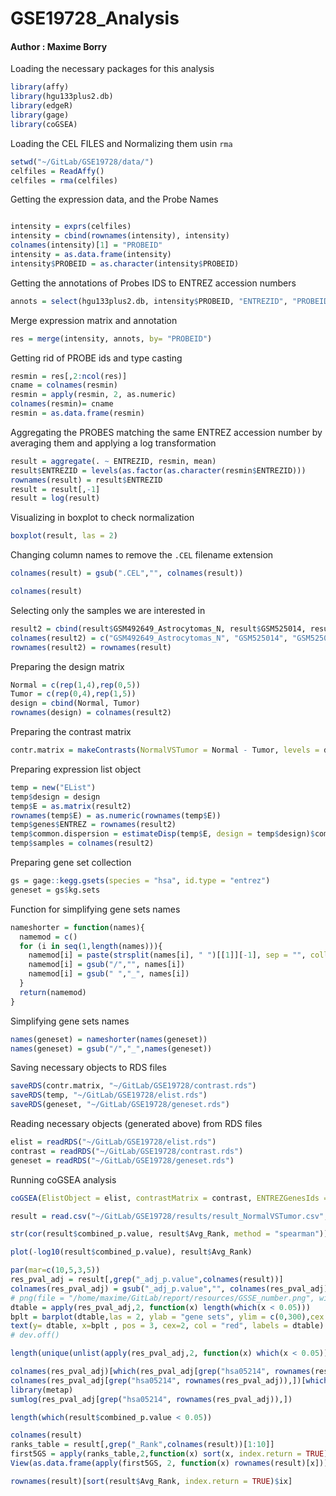 

# GSE19728_Analysis

#### Author : Maxime Borry

Loading the necessary packages for this analysis
``` r
library(affy)
library(hgu133plus2.db)
library(edgeR)
library(gage)
library(coGSEA)
```

Loading the CEL FILES and Normalizing them usin `rma`
``` r
setwd("~/GitLab/GSE19728/data/")
celfiles = ReadAffy()
celfiles = rma(celfiles)
```

Getting the expression data, and the Probe Names
``` r

intensity = exprs(celfiles)
intensity = cbind(rownames(intensity), intensity)
colnames(intensity)[1] = "PROBEID"
intensity = as.data.frame(intensity)
intensity$PROBEID = as.character(intensity$PROBEID)
```

Getting the annotations of Probes IDS to ENTREZ accession numbers
``` r
annots = select(hgu133plus2.db, intensity$PROBEID, "ENTREZID", "PROBEID")
```

Merge expression matrix and annotation
``` r
res = merge(intensity, annots, by= "PROBEID")

```


Getting rid of PROBE ids and type casting
``` r
resmin = res[,2:ncol(res)]
cname = colnames(resmin)
resmin = apply(resmin, 2, as.numeric)
colnames(resmin)= cname
resmin = as.data.frame(resmin)
```

Aggregating the PROBES matching the same ENTREZ accession number by averaging them and applying a log transformation
``` r
result = aggregate(. ~ ENTREZID, resmin, mean)
result$ENTREZID = levels(as.factor(as.character(resmin$ENTREZID)))
rownames(result) = result$ENTREZID
result = result[,-1]
result = log(result)
```

Visualizing in boxplot to check normalization
``` r
boxplot(result, las = 2)
```

Changing column names to remove the `.CEL` filename extension
``` r
colnames(result) = gsub(".CEL","", colnames(result))
```

``` r
colnames(result)

```

Selecting only the samples we are interested in
``` r
result2 = cbind(result$GSM492649_Astrocytomas_N, result$GSM525014, result$GSM525015, result$GSM525016, result$`GSM492662_Astrocytomas_T4-1`, result$`GSM492663_Astrocytomas_T4-2` , result$`GSM492664_Astrocytomas_T4-3`, result$`GSM492665_Astrocytomas_T4-4`, result$`GSM492666_Astrocytomas_T4-5`)
colnames(result2) = c("GSM492649_Astrocytomas_N", "GSM525014", "GSM525015", "GSM525016","GSM492662_Astrocytomas_T4-1", "GSM492663_Astrocytomas_T4-2", "GSM492664_Astrocytomas_T4-3", "GSM492665_Astrocytomas_T4-4", "GSM492666_Astrocytomas_T4-5" )
rownames(result2) = rownames(result)
```

Preparing the design matrix
``` r
Normal = c(rep(1,4),rep(0,5))
Tumor = c(rep(0,4),rep(1,5))
design = cbind(Normal, Tumor)
rownames(design) = colnames(result2)
```

Preparing the contrast matrix
``` r
contr.matrix = makeContrasts(NormalVSTumor = Normal - Tumor, levels = design)
```


Preparing expression list object
``` r
temp = new("EList")
temp$design = design
temp$E = as.matrix(result2)
rownames(temp$E) = as.numeric(rownames(temp$E))
temp$genes$ENTREZ = rownames(result2)
temp$common.dispersion = estimateDisp(temp$E, design = temp$design)$common.dispersion
temp$samples = colnames(result2)
```

Preparing gene set collection
``` r
gs = gage::kegg.gsets(species = "hsa", id.type = "entrez")
geneset = gs$kg.sets
```

Function for simplifying gene sets names
``` r
nameshorter = function(names){
  namemod = c()
  for (i in seq(1,length(names))){
    namemod[i] = paste(strsplit(names[i], " ")[[1]][-1], sep = "", collapse = " ")
    namemod[i] = gsub("/","", names[i])
    namemod[i] = gsub(" ","_", names[i])
  }
  return(namemod)
}
```

Simplifying gene sets names
``` r
names(geneset) = nameshorter(names(geneset))
names(geneset) = gsub("/","_",names(geneset))
```

Saving necessary objects to RDS files
``` r
saveRDS(contr.matrix, "~/GitLab/GSE19728/contrast.rds")
saveRDS(temp, "~/GitLab/GSE19728/elist.rds")
saveRDS(geneset, "~/GitLab/GSE19728/geneset.rds")
```


Reading necessary objects (generated above) from RDS files

``` r
elist = readRDS("~/GitLab/GSE19728/elist.rds")
contrast = readRDS("~/GitLab/GSE19728/contrast.rds")
geneset = readRDS("~/GitLab/GSE19728/geneset.rds")
```



Running coGSEA analysis
``` r
coGSEA(ElistObject = elist, contrastMatrix = contrast, ENTREZGenesIds = elist$genes$ENTREZ, geneSetCollection = geneset,specie = "Homo sapiens", directoryPath = "~/GitLab/GSE19728/results", alpha = 0.05, pvalAdjMethod = "BH", pvalCombMethod = "sumlog",min.intersection.size = 1, GSEA.Methods = c("camera", "gage","globaltest", "gsva", "ssgsea", "zscore", "ora", "padog", "roast","safe"), num.workers = 4, shinyMode = FALSE)

```

``` r
result = read.csv("~/GitLab/GSE19728/results/result_NormalVSTumor.csv", header = TRUE, row.names = 1)
```

``` r
str(cor(result$combined_p.value, result$Avg_Rank, method = "spearman"))
```


``` r
plot(-log10(result$combined_p.value), result$Avg_Rank)

```




``` r
par(mar=c(10,5,3,5))
res_pval_adj = result[,grep("_adj_p.value",colnames(result))]
colnames(res_pval_adj) = gsub("_adj_p.value","", colnames(res_pval_adj))
# png(file = "/home/maxime/GitLab/report/resources/GSSE_number.png", width = 1024)
dtable = apply(res_pval_adj,2, function(x) length(which(x < 0.05)))
bplt = barplot(dtable,las = 2, ylab = "gene sets", ylim = c(0,300),cex.names = 2)
text(y= dtable, x=bplt , pos = 3, cex=2, col = "red", labels = dtable)
# dev.off()
```

``` r
length(unique(unlist(apply(res_pval_adj,2, function(x) which(x < 0.05)))))
```

``` r
colnames(res_pval_adj)[which(res_pval_adj[grep("hsa05214", rownames(res_pval_adj)),] <= 0.05)]
colnames(res_pval_adj[grep("hsa05214", rownames(res_pval_adj)),])[which(res_pval_adj[grep("hsa05214", rownames(res_pval_adj)),]<0.05)]
library(metap)
sumlog(res_pval_adj[grep("hsa05214", rownames(res_pval_adj)),])
```

``` r
length(which(result$combined_p.value < 0.05))
```

``` r
colnames(result)
ranks_table = result[,grep("_Rank",colnames(result))[1:10]]
first5GS = apply(ranks_table,2,function(x) sort(x, index.return = TRUE)$ix)[1:5,]
View(as.data.frame(apply(first5GS, 2, function(x) rownames(result)[x]))
```


``` r
rownames(result)[sort(result$Avg_Rank, index.return = TRUE)$ix]
```
